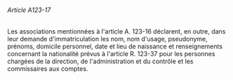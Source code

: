 ###### Article A123-17

Les associations mentionnées à l'article A. 123-16 déclarent, en outre, dans leur demande d'immatriculation les nom, nom d'usage, pseudonyme, prénoms, domicile personnel, date et lieu de naissance et renseignements concernant la nationalité prévus à l'article R. 123-37 pour les personnes chargées de la direction, de l'administration et du contrôle et les commissaires aux comptes.

